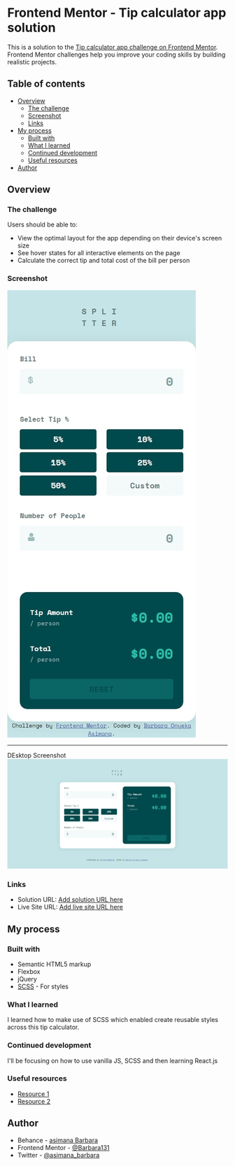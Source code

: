<!-- @format -->

# Frontend Mentor - Tip calculator app solution

This is a solution to the [Tip calculator app challenge on Frontend Mentor](https://www.frontendmentor.io/challenges/tip-calculator-app-ugJNGbJUX). Frontend Mentor challenges help you improve your coding skills by building realistic projects.

## Table of contents

- [Overview](#overview)
  - [The challenge](#the-challenge)
  - [Screenshot](#screenshot)
  - [Links](#links)
- [My process](#my-process)
  - [Built with](#built-with)
  - [What I learned](#what-i-learned)
  - [Continued development](#continued-development)
  - [Useful resources](#useful-resources)
- [Author](#author)

## Overview

### The challenge

Users should be able to:

- View the optimal layout for the app depending on their device's screen size
- See hover states for all interactive elements on the page
- Calculate the correct tip and total cost of the bill per person

### Screenshot

![mobile version](./images/Mobile-view.jpeg)

---

DEsktop Screenshot
![desktop version](./images/Desktop-view.jpeg)

### Links

- Solution URL: [Add solution URL here](https://your-solution-url.com)
- Live Site URL: [Add live site URL here](https://your-live-site-url.com)

## My process

### Built with

- Semantic HTML5 markup
- Flexbox
- jQuery
- [SCSS](https://styled-components.com/) - For styles

### What I learned

I learned how to make use of SCSS which enabled create reusable styles across this tip calculator.

### Continued development

I'll be focusing on how to use vanilla JS, SCSS and then learning React.js

### Useful resources

- [Resource 1](https://chat.openai.com/)
- [Resource 2](https://www.w3schools.com/)

## Author

- Behance - [asimana Barbara](https://www.behance.net/barbaraasimana)
- Frontend Mentor - [@Barbara131](https://www.frontendmentor.io/profile/yourusername)
- Twitter - [@asimana_barbara](https://x.com/asimana_barbara?t=GnfokJobp2fos4gJwct7eg&s=08)
